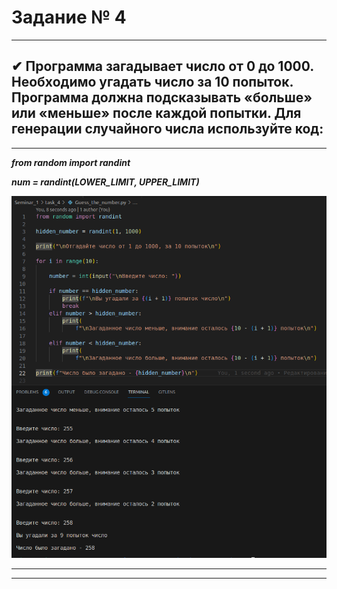# Задание № 4
___
## ✔ Программа загадывает число от 0 до 1000. Необходимо угадать число за 10 попыток. Программа должна подсказывать «больше» или «меньше» после каждой попытки. Для генерации случайного числа используйте код:
___
***from random import randint***

***num = randint(LOWER_LIMIT, UPPER_LIMIT)*** 

![017](image/017.png)
___
___